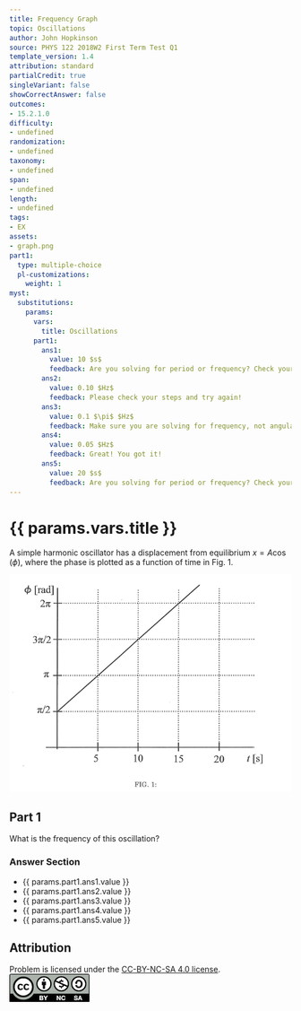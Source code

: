 ```yaml
---
title: Frequency Graph
topic: Oscillations
author: John Hopkinson
source: PHYS 122 2018W2 First Term Test Q1
template_version: 1.4
attribution: standard
partialCredit: true
singleVariant: false
showCorrectAnswer: false
outcomes:
- 15.2.1.0
difficulty:
- undefined
randomization:
- undefined
taxonomy:
- undefined
span:
- undefined
length:
- undefined
tags:
- EX
assets:
- graph.png
part1:
  type: multiple-choice
  pl-customizations:
    weight: 1
myst:
  substitutions:
    params:
      vars:
        title: Oscillations
      part1:
        ans1:
          value: 10 $s$
          feedback: Are you solving for period or frequency? Check your units!
        ans2:
          value: 0.10 $Hz$
          feedback: Please check your steps and try again!
        ans3:
          value: 0.1 $\pi$ $Hz$
          feedback: Make sure you are solving for frequency, not angular frequency!
        ans4:
          value: 0.05 $Hz$
          feedback: Great! You got it!
        ans5:
          value: 20 $s$
          feedback: Are you solving for period or frequency? Check your units!
---
```

# {{ params.vars.title }}
A simple harmonic oscillator has a displacement from equilibrium $x = A \cos(\phi)$, where the phase is plotted as a function of time in Fig. 1.

<img src="graph.png">

## Part 1

What is the frequency of this oscillation?

### Answer Section

- {{ params.part1.ans1.value }}
- {{ params.part1.ans2.value }}
- {{ params.part1.ans3.value }}
- {{ params.part1.ans4.value }}
- {{ params.part1.ans5.value }}

## Attribution

Problem is licensed under the [CC-BY-NC-SA 4.0 license](https://creativecommons.org/licenses/by-nc-sa/4.0/).<br> ![The Creative Commons 4.0 license requiring attribution-BY, non-commercial-NC, and share-alike-SA license.](https://raw.githubusercontent.com/firasm/bits/master/by-nc-sa.png)